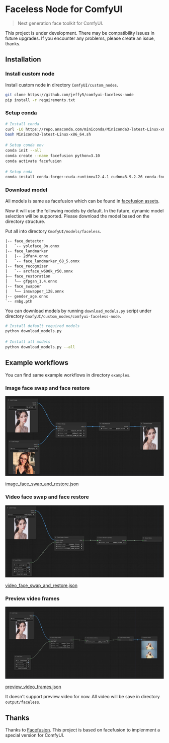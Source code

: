 # Faceless Node for ComfyUI

> Next generation face toolkit for ComfyUI.

This project is under development. There may be compatibility issues in future upgrades. If you encounter any problems, please create an issue, thanks.

## Installation

### Install custom node

Install custom node in directory `ComfyUI/custom_nodes`.

```bash
git clone https://github.com/jeffy5/comfyui-faceless-node
pip install -r requirements.txt
```

### Setup conda

```bash
# Install conda
curl -LO https://repo.anaconda.com/miniconda/Miniconda3-latest-Linux-x86_64.sh
bash Miniconda3-latest-Linux-x86_64.sh

# Setup conda env
conda init --all
conda create --name facefusion python=3.10
conda activate facefusion

# Setup cuda
conda install conda-forge::cuda-runtime=12.4.1 cudnn=8.9.2.26 conda-forge::gputil=1.4.0
```

### Download model

All models is same as facefusion which can be found in [facefusion assets](https://github.com/facefusion/facefusion-assets).

Now it will use the following models by default. In the future, dynamic model selection will be supported. Please download the model based on the directory structure.

Put all into directory `CmofyUI/models/faceless`.

```
|-- face_detector
|   `-- yoloface_8n.onnx
|-- face_landmarker
|   |-- 2dfan4.onnx
|   `-- face_landmarker_68_5.onnx
|-- face_recognizer
|   `-- arcface_w600k_r50.onnx
├── face_restoration
│   └── gfpgan_1.4.onnx
|-- face_swapper
|   └── inswapper_128.onnx
|-- gender_age.onnx
`-- rmbg.pth
```

You can download models by running `download_models.py` script under directory `CmofyUI/custom_nodes/comfyui-faceless-node`.

```bash
# Install default required models
python download_models.py

# Install all models
python download_models.py --all
```

## Example workflows

You can find same example workflows in directory `examples`.

### Image face swap and face restore

![Image Face Swap And Face Restore](https://raw.githubusercontent.com/jeffy5/comfyui-faceless-node/main/.github/workflow_swap_image.jpg)

[image_face_swap_and_restore.json](https://raw.githubusercontent.com/jeffy5/comfyui-faceless-node/main/examples/image_face_swap_and_restore.json)

### Video face swap and face restore

![Video Face Swap And Face Restore](https://raw.githubusercontent.com/jeffy5/comfyui-faceless-node/main/.github/workflow_swap_video.jpg)

[video_face_swap_and_restore.json](https://raw.githubusercontent.com/jeffy5/comfyui-faceless-node/main/examples/video_face_swap_and_restore.json)

### Preview video frames

![Preview Video Frames](https://raw.githubusercontent.com/jeffy5/comfyui-faceless-node/main/.github/workflow_preview_video_frames.jpg)

[preview_video_frames.json](https://raw.githubusercontent.com/jeffy5/comfyui-faceless-node/main/examples/preview_video_frames.json)

It doesn't support preview video for now. All video will be save in directory `output/faceless`.

## Thanks

Thanks to [Facefusion](https://github.com/facefusion/facefusion). This project is based on facefusion to implenment a special version for ComfyUI.
